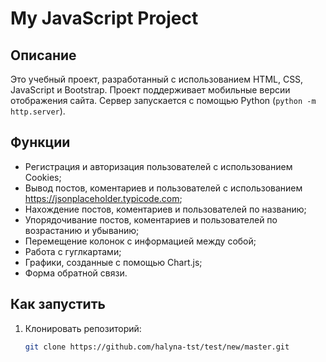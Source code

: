 # My JavaScript Project

## Описание
Это учебный проект, разработанный с использованием HTML, CSS, JavaScript и Bootstrap. Проект поддерживает мобильные версии отображения сайта. Сервер запускается с помощью Python (`python -m http.server`).

## Функции
- Регистрация и авторизация пользователей с использованием Cookies;
- Вывод постов, коментариев и пользователей с использованием https://jsonplaceholder.typicode.com;
- Нахождение постов, коментариев и пользователей по названию;
- Упорядочивание постов, коментариев и пользователей по возрастанию и убыванию;
- Перемещение колонок с информацией между собой;
- Работа с гуглкартами;
- Графики, созданные с помощью Chart.js;
- Форма обратной связи.

## Как запустить
1. Клонировать репозиторий:
   ```bash
   git clone https://github.com/halyna-tst/test/new/master.git
